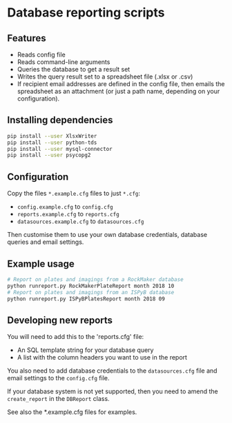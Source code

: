 # Database reporting scripts

## Features

- Reads config file
- Reads command-line arguments
- Queries the database to get a result set
- Writes the query result set to a spreadsheet file (.xlsx or .csv)
- If recipient email addresses are defined in the config file, then emails the spreadsheet as an attachment (or just a path name, depending on your configuration).

## Installing dependencies

```bash
pip install --user XlsxWriter
pip install --user python-tds
pip install --user mysql-connector
pip install --user psycopg2
```

## Configuration

Copy the files `*.example.cfg` files to just `*.cfg`:

 * `config.example.cfg` to `config.cfg`
 * `reports.example.cfg` to `reports.cfg`
 * `datasources.example.cfg` to `datasources.cfg`

Then customise them to use your own database credentials, database queries and email settings.

## Example usage

```bash
# Report on plates and imagings from a RockMaker database
python runreport.py RockMakerPlateReport month 2018 10
# Report on plates and imagings from an ISPyB database
python runreport.py ISPyBPlatesReport month 2018 09
```

## Developing new reports

You will need to add this to the 'reports.cfg' file:
- An SQL template string for your database query
- A list with the column headers you want to use in the report

You also need to add database credentials to the `datasources.cfg` file and email settings to the `config.cfg` file.

If your database system is not yet supported, then you need to amend the `create_report` in the `DBReport` class.

See also the *.example.cfg files for examples.
